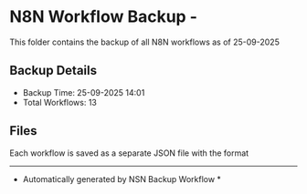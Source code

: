 # N8N Workflow Backup - 
This folder contains the backup of all N8N workflows as of 25-09-2025

## Backup Details
- Backup Time: 25-09-2025 14:01
- Total Workflows: 13

## Files
Each workflow is saved as a separate JSON file with the format

-----------
* Automatically generated by NSN Backup Workflow *